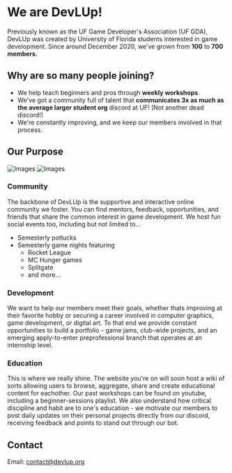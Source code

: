 # We are DevLUp!

Previously known as the UF Game Developer's Association (UF GDA), DevLUp was created by University of Florida students interested in game development. Since around December 2020, we've grown from **100** to **700 members.**

## Why are so many people joining?

- We help teach beginners and pros through **weekly workshops**.
- We've got a community full of talent that **communicates 3x as much as the average larger student org** discord at UF! (Not another dead discord!)
- We're constantly improving, and we keep our members involved in that process.

## Our Purpose

![Images](https://media.discordapp.net/attachments/922216869312729088/1005218402710863993/unknown.png?width=533&height=400)
![Images](https://media.discordapp.net/attachments/922216869312729088/1005216946809217165/unknown.png?width=300&height=400)

### Community

The backbone of DevLUp is the supportive and interactive online community we foster. You can find mentors, feedback, opportunities, and friends that share the common interest in game development. We host fun social events too, including but not limited to...
* Semesterly potlucks
* Semesterly game nights featuring
  * Rocket League
  * MC Hunger games
  * Splitgate
  * and more... 

### Development

We want to help our members meet their goals, whether thats improving at their favorite hobby or securing a career involved in computer graphics, game development, or digital art. To that end we provide constant opportunities to build a portfolio - game jams, club-wide projects, and an emerging apply-to-enter preprofessional branch that operates at an internship level.

### Education
This is where we really shine. The website you're on will soon host a wiki of sorts allowing users to browse, aggregate, share and create educational content for eachother. Our past workshops can be found on youtube, including a beginner-sessions playlist. We also understand how critical discipline and habit are to one's education - we motivate our members to post daily updates on their personal projects directly from our discord, receiving feedback and points to stand out through our bot. 

[//]: ## (Behind The Scenes, information on the org's story as well as just putting the credits section here.)

## Contact

Email: contact@devlup.org
